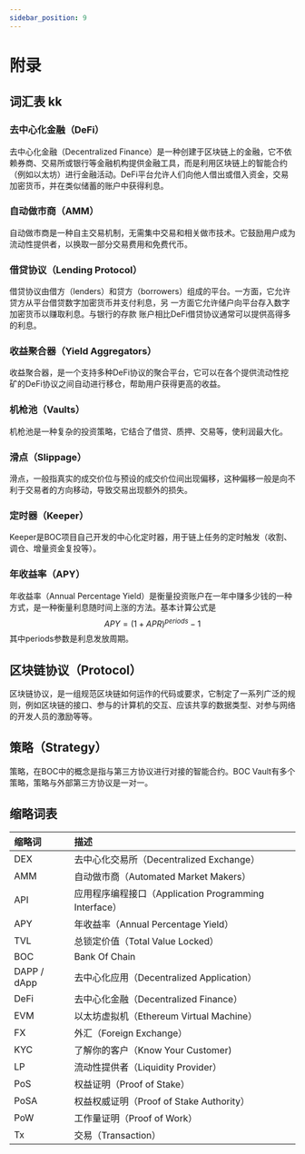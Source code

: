 ```yaml
---
sidebar_position: 9
---
```


# 附录

## 词汇表 kk

### 去中心化金融（DeFi）

去中心化金融（Decentralized Finance）是一种创建于区块链上的金融，它不依赖券商、交易所或银行等金融机构提供金融工具，而是利用区块链上的智能合约（例如以太坊）进行金融活动。DeFi平台允许人们向他人借出或借入资金，交易加密货币，并在类似储蓄的账户中获得利息。

### 自动做市商（AMM）

自动做市商是一种自主交易机制，无需集中交易和相关做市技术。它鼓励用户成为流动性提供者，以换取一部分交易费用和免费代币。

### 借贷协议（Lending Protocol）

借贷协议由借方（lenders）和贷方（borrowers）组成的平台。一方面，它允许贷方从平台借贷数字加密货币并支付利息，另 一方面它允许储户向平台存入数字加密货币以赚取利息。与银行的存款 账户相比DeFi借贷协议通常可以提供高得多的利息。

### 收益聚合器（Yield Aggregators）

收益聚合器，是一个支持多种DeFi协议的聚合平台，它可以在各个提供流动性挖矿的DeFi协议之间自动进行移仓，帮助用户获得更高的收益。

### 机枪池（Vaults）

机枪池是一种复杂的投资策略，它结合了借贷、质押、交易等，使利润最大化。

### 滑点（Slippage）

滑点，一般指真实的成交价位与预设的成交价位间出现偏移，这种偏移一般是向不利于交易者的方向移动，导致交易出现额外的损失。

### 定时器（Keeper）

Keeper是BOC项目自己开发的中心化定时器，用于链上任务的定时触发（收割、调仓、增量资金复投等）。

### 年收益率（APY）

年收益率（Annual Percentage Yield）是衡量投资账户在一年中赚多少钱的一种方式，是一种衡量利息随时间上涨的方法。基本计算公式是
$$
APY=(1+APR)^{periods}-1
$$
其中periods参数是利息发放周期。

## 区块链协议（Protocol）

区块链协议，是一组规范区块链如何运作的代码或要求，它制定了一系列广泛的规则，例如区块链的接口、参与的计算机的交互、应该共享的数据类型、对参与网络的开发人员的激励等等。

## 策略（Strategy）

策略，在BOC中的概念是指与第三方协议进行对接的智能合约。BOC Vault有多个策略，策略与外部第三方协议是一对一。

## 缩略词表

|缩略词|描述|
|:----|:----|
|DEX|去中心化交易所（Decentralized Exchange）|
|AMM|自动做市商（Automated Market Makers）|
|API|应用程序编程接口（Application Programming Interface）|
|APY| 年收益率（Annual Percentage Yield）                       |
|TVL| 总锁定价值（Total Value Locked） |
|BOC| Bank Of Chain                                        |
|DAPP / dApp|去中心化应用（Decentralized Application）|
|DeFi|去中心化金融（Decentralized Finance）|
|EVM|以太坊虚拟机（Ethereum Virtual Machine）|
|FX|外汇（Foreign Exchange）|
|KYC|了解你的客户（Know Your Customer)|
|LP|流动性提供者（Liquidity Provider）  |
|PoS|权益证明（Proof of Stake）|
|PoSA|权益权威证明（Proof of Stake Authority）|
|PoW|工作量证明（Proof of Work）|
|Tx|交易（Transaction）|

